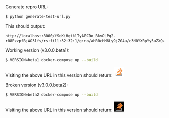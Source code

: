 # 

Generate repro URL:
```bash
$ python generate-test-url.py
```

This should output:
```
http://localhost:8000/fSeKiHqtklTyA0CDo_BkvOLPq2-r08PzzpfBjWO3lfs/rs:fill:32:32:1/g:no/aHR0cHM6Ly9jZG4u/c3N0YXRpYy5uZXQv/U2l0ZXMvc3RhY2tv/dmVyZmxvdy9JbWcv/ZmF2aWNvbi5pY28_/dj1lYzYxN2Q3MTUx/OTY.png
```

Working version (v3.0.0.beta1):
```bash
$ VERSION=beta1 docker-compose up --build
```

Visiting the above URL in this version should return: ![](./favicon-working.webp)

Broken version (v3.0.0.beta2):
```bash
$ VERSION=beta2 docker-compose up --build
```

Visiting the above URL in this version should return: ![](./favicon-broken.webp)
